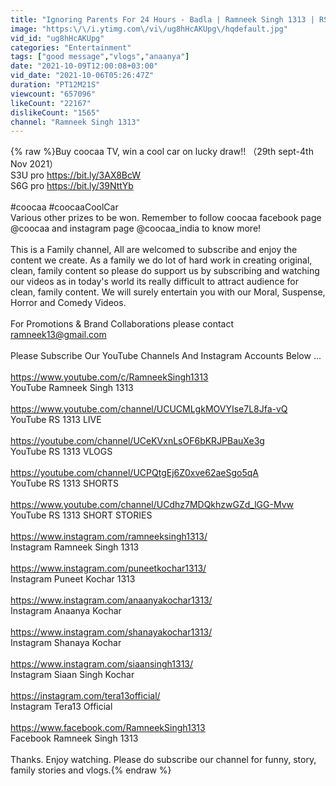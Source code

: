 ```yaml
---
title: "Ignoring Parents For 24 Hours - Badla | Ramneek Singh 1313 | RS 1313 VLOGS"
image: "https:\/\/i.ytimg.com\/vi\/ug8hHcAKUpg\/hqdefault.jpg"
vid_id: "ug8hHcAKUpg"
categories: "Entertainment"
tags: ["good message","vlogs","anaanya"]
date: "2021-10-09T12:00:08+03:00"
vid_date: "2021-10-06T05:26:47Z"
duration: "PT12M21S"
viewcount: "657096"
likeCount: "22167"
dislikeCount: "1565"
channel: "Ramneek Singh 1313"
---
```

{% raw %}Buy coocaa TV, win a cool car on lucky draw!! （29th sept-4th Nov 2021）<br />S3U pro    <a rel="nofollow" target="blank" href="https://bit.ly/3AX8BcW">https://bit.ly/3AX8BcW</a><br />S6G pro    <a rel="nofollow" target="blank" href="https://bit.ly/39NttYb">https://bit.ly/39NttYb</a><br /><br />#coocaa #coocaaCoolCar<br />Various other prizes to be won. Remember to follow coocaa facebook page @coocaa and instagram page @coocaa_india to know more!<br /><br />This is a Family channel, All are welcomed to subscribe and enjoy the content we create. As a family we do lot of hard work in creating original, clean, family content so please do support us by subscribing and watching our videos as in today's world its really difficult to attract audience for clean, family content. We will surely entertain you with our Moral, Suspense, Horror and Comedy Videos.<br /><br />For Promotions &amp; Brand Collaborations please contact ramneek13@gmail.com<br /><br />Please Subscribe Our YouTube Channels And Instagram Accounts Below ...<br /><br /><a rel="nofollow" target="blank" href="https://www.youtube.com/c/RamneekSingh1313">https://www.youtube.com/c/RamneekSingh1313</a><br />YouTube Ramneek Singh 1313<br /><br /><a rel="nofollow" target="blank" href="https://www.youtube.com/channel/UCUCMLgkMOVYIse7L8Jfa-vQ">https://www.youtube.com/channel/UCUCMLgkMOVYIse7L8Jfa-vQ</a><br />YouTube RS 1313 LIVE<br /><br /><a rel="nofollow" target="blank" href="https://youtube.com/channel/UCeKVxnLsOF6bKRJPBauXe3g">https://youtube.com/channel/UCeKVxnLsOF6bKRJPBauXe3g</a><br />YouTube RS 1313 VLOGS<br /><br /><a rel="nofollow" target="blank" href="https://youtube.com/channel/UCPQtgEj6Z0xve62aeSgo5qA">https://youtube.com/channel/UCPQtgEj6Z0xve62aeSgo5qA</a><br />YouTube RS 1313 SHORTS<br /><br /><a rel="nofollow" target="blank" href="https://www.youtube.com/channel/UCdhz7MDQkhzwGZd_lGG-Mvw">https://www.youtube.com/channel/UCdhz7MDQkhzwGZd_lGG-Mvw</a><br />YouTube RS 1313 SHORT STORIES<br /><br /><a rel="nofollow" target="blank" href="https://www.instagram.com/ramneeksingh1313/">https://www.instagram.com/ramneeksingh1313/</a><br />Instagram Ramneek Singh 1313<br /><br /><a rel="nofollow" target="blank" href="https://www.instagram.com/puneetkochar1313/">https://www.instagram.com/puneetkochar1313/</a><br />Instagram Puneet Kochar 1313<br /><br /><a rel="nofollow" target="blank" href="https://www.instagram.com/anaanyakochar1313/">https://www.instagram.com/anaanyakochar1313/</a><br />Instagram Anaanya Kochar<br /><br /><a rel="nofollow" target="blank" href="https://www.instagram.com/shanayakochar1313/">https://www.instagram.com/shanayakochar1313/</a><br />Instagram Shanaya Kochar<br /><br /><a rel="nofollow" target="blank" href="https://www.instagram.com/siaansingh1313/">https://www.instagram.com/siaansingh1313/</a><br />Instagram Siaan Singh Kochar<br /><br /><a rel="nofollow" target="blank" href="https://instagram.com/tera13official/">https://instagram.com/tera13official/</a><br />Instagram Tera13 Official<br /><br /><a rel="nofollow" target="blank" href="https://www.facebook.com/RamneekSingh1313">https://www.facebook.com/RamneekSingh1313</a><br />Facebook Ramneek Singh 1313<br /><br />Thanks. Enjoy watching. Please do subscribe our channel for funny, story, family stories and vlogs.{% endraw %}
